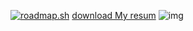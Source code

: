 

[![roadmap.sh](https://roadmap.sh/card/tall/658606bc5145316d254651b4?variant=dark&roadmaps=react%2Cfrontend%2Cbackend)](https://roadmap.sh/u/mosayebnezhad) [download My resum](https://mosayyebnezhad.ir)
![img](https://skillicons.dev/icons?i=js,react,nodejs,ts,next,express,mongodb,redux,tailwind,materialui,go,npm,postman,figma,vercel&theme=light)
